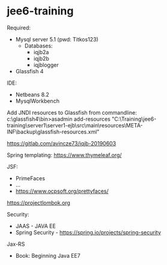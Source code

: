 # jee6-training

Required:
- Mysql server 5.1 (pwd: Titkos123)
    - Databases:
        - iqjb2a
        - iqjb2b
        - iqjblogger
- Glassfish 4

IDE:
- Netbeans 8.2
- MysqlWorkbench

Add JNDI resources to Glassfish from commandline:
c:\glassfish4\bin>asadmin add-resources "C:\Training\jee6-training\server1\server1-ejb\src\main\resources\META-INF\backup\glassfish-resources.xml"

https://gitlab.com/avincze73/iqjb-20190603

Spring templating:
https://www.thymeleaf.org/

JSF:
 - PrimeFaces
 - ...
 - https://www.ocpsoft.org/prettyfaces/

https://projectlombok.org

Security:
 - JAAS - JAVA EE
 - Spring Security - https://spring.io/projects/spring-security

Jax-RS
 - Book: Beginning Java EE7
